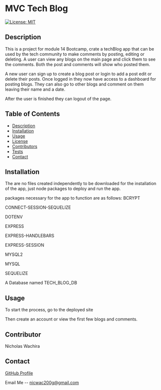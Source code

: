 # MVC Tech Blog

[![License: MIT](https://img.shields.io/badge/License-MIT-yellow.svg)](https://opensource.org/licenses/MIT)

## Description
This is a project for module 14 Bootcamp, crate a techBlog app that can be used by the tech community to make comments by posting, editing or deleting. A user can view any blogs on the main page and click them to see the comments. Both the post and comments will show who posted them. 

A new user can sign up to create a blog post or login to add a post edit or delete their posts. Once logged in they now have access to a dashboard for posting blogs. They can also go to other blogs and comment on them leaving their name and a date. 

After the user is finished they can logout of the page.

   
## Table of Contents
- [Description](#description)
- [Installation](#installation)
- [Usage](#usage)
- [License](#license)
- [Contributors](#contributors)
- [Tests](#tests)
- [Contact](#contact)


## Installation

The are no files created independently to be downloaded for the installation of the app, just node packages to deploy and run the app.

packages necessary for the app to function are as follows:
 BCRYPT

 CONNECT-SESSION-SEQUELIZE

DOTENV

 EXPRESS
 
 EXPRESS-HANDLEBARS

 EXPRESS-SESSION

 MYSQL2

 MYSQL

 SEQUELIZE

 A Database named TECH_BLOG_DB

 ## Usage

To start the process, go to the deployed site 

Then create an account or view the first few blogs and comments. 

## Contributor

Nicholas Wachira

## Contact

[GitHub Profile]()

Email Me -- nicwac200g@gmail.com